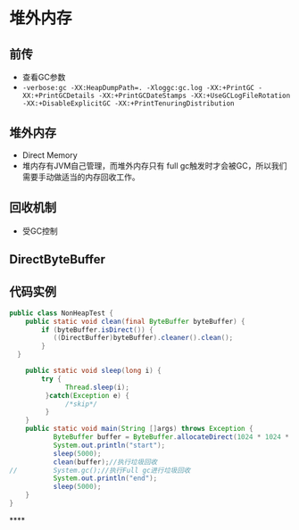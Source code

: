 # 堆外内存

## 前传

* 查看GC参数
* `-verbose:gc -XX:HeapDumpPath=. -Xloggc:gc.log -XX:+PrintGC -XX:+PrintGCDetails -XX:+PrintGCDateStamps -XX:+UseGCLogFileRotation -XX:+DisableExplicitGC -XX:+PrintTenuringDistribution`

## 堆外内存

* Direct Memory
* 堆内存有JVM自己管理，而堆外内存只有 full gc触发时才会被GC，所以我们需要手动做适当的内存回收工作。

## 回收机制

* 受GC控制

## **DirectByteBuffer**

## **代码实例**

```java
public class NonHeapTest {
    public static void clean(final ByteBuffer byteBuffer) {  
        if (byteBuffer.isDirect()) {  
           ((DirectBuffer)byteBuffer).cleaner().clean();  
        }  
  }  

    public static void sleep(long i) {  
        try {  
              Thread.sleep(i);  
         }catch(Exception e) {  
              /*skip*/  
         }  
    }  
    public static void main(String []args) throws Exception {  
           ByteBuffer buffer = ByteBuffer.allocateDirect(1024 * 1024 * 200);  
           System.out.println("start");  
           sleep(5000);  
           clean(buffer);//执行垃圾回收
//         System.gc();//执行Full gc进行垃圾回收
           System.out.println("end");  
           sleep(5000);  
    }  
}
```

\*\*\*\*

